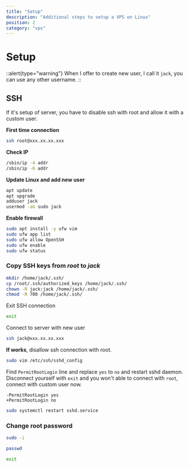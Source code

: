 ```yaml
---
title: "Setup"
description: "Additional steps to setup a VPS on Linux"
position: 2
category: "vps"
---
```


# Setup

::alert{type="warning"}
When I offer to create new user, I call it `jack`, you can use any other username.
::

## SSH

If it's setup of server, you have to disable ssh with root and allow it with a custom user.

**First time connection**

```bash
ssh root@xxx.xx.xx.xxx
```

**Check IP**

```bash
/sbin/ip -4 addr
/sbin/ip -6 addr
```

**Update Linux and add new user**

```bash
apt update
apt upgrade
adduser jack
usermod -aG sudo jack
```

**Enable firewall**

```bash
sudo apt install -y ufw vim
sudo ufw app list
sudo ufw allow OpenSSH
sudo ufw enable
sudo ufw status
```

### Copy SSH keys from _root_ to _jack_

```bash
mkdir /home/jack/.ssh/
cp /root/.ssh/authorized_keys /home/jack/.ssh/
chown -R jack:jack /home/jack/.ssh/
chmod -R 700 /home/jack/.ssh/
```

Exit SSH connection

```bash
exit
```

Connect to server with new user

```bash
ssh jack@xxx.xx.xx.xxx
```

**If works**, disallow ssh connection with root.

```bash
sudo vim /etc/ssh/sshd_config
```

Find `PermitRootLogin` line and replace `yes` to `no` and restart sshd daemon. Disconnect yourself with `exit` and you won't able to connect with `root`, connect with custom user now.

```diff[/etc/ssh/sshd_config]
-PermitRootLogin yes
+PermitRootLogin no
```

```bash
sudo systemctl restart sshd.service
```

### Change root password

```bash
sudo -i
```

```bash
passwd
```

```bash
exit
```
